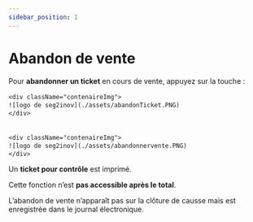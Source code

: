 ```yaml
---
sidebar_position: 1
---
```


# Abandon de vente


Pour **abandonner un ticket** en cours de vente, appuyez sur la touche :

    <div className="contenaireImg">
    ![logo de seg2inov](./assets/abandonTicket.PNG)
    </div>


    <div className="contenaireImg">
    ![logo de seg2inov](./assets/abandonnervente.PNG)
    </div>


Un **ticket pour contrôle** est imprimé.


Cette fonction n’est **pas accessible après le total**.


L’abandon de vente n’apparaît pas sur la clôture de causse mais est enregistrée dans le journal électronique.
